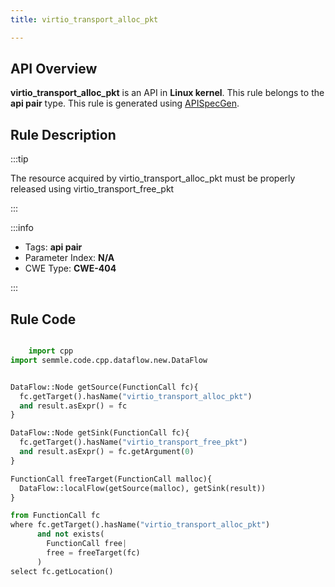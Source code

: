 ```yaml
---
title: virtio_transport_alloc_pkt

---
```



## API Overview
**virtio_transport_alloc_pkt** is an API in **Linux kernel**. This rule belongs to the **api pair** type. This rule is generated using [APISpecGen](../../tools/APISpecGen).
## Rule Description

:::tip

The resource acquired by virtio_transport_alloc_pkt must be properly released using virtio_transport_free_pkt

:::

:::info

- Tags: **api pair**
- Parameter Index: **N/A**
- CWE Type: **CWE-404**

:::

## Rule Code
```python

    import cpp
import semmle.code.cpp.dataflow.new.DataFlow


DataFlow::Node getSource(FunctionCall fc){
  fc.getTarget().hasName("virtio_transport_alloc_pkt")
  and result.asExpr() = fc
}

DataFlow::Node getSink(FunctionCall fc){
  fc.getTarget().hasName("virtio_transport_free_pkt")
  and result.asExpr() = fc.getArgument(0)
}

FunctionCall freeTarget(FunctionCall malloc){
  DataFlow::localFlow(getSource(malloc), getSink(result))
}

from FunctionCall fc
where fc.getTarget().hasName("virtio_transport_alloc_pkt")
      and not exists(
        FunctionCall free| 
        free = freeTarget(fc)
      )
select fc.getLocation()

    
```
